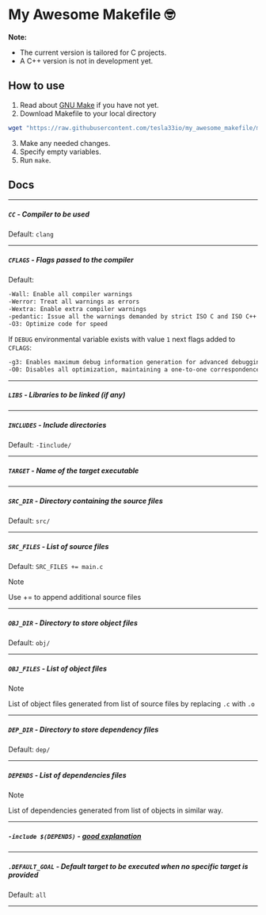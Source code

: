 # My Awesome Makefile :nerd_face:

**Note:**
- The current version is tailored for C projects.
- A C++ version is not in development yet.
## How to use
1. Read about [GNU Make](https://www.gnu.org/software/make/manual/make.html) if you have not yet.
2. Download Makefile to your local directory
   
```bash
wget "https://raw.githubusercontent.com/tesla33io/my_awesome_makefile/main/Makefile"
   ```

3. Make any needed changes.
4. Specify empty variables.
5. Run `make`.

## Docs
---
##### `CC` - Compiler to be used

Default: `clang`

---
##### `CFLAGS` - Flags passed to the compiler

Default:
```bash
-Wall: Enable all compiler warnings
-Werror: Treat all warnings as errors
-Wextra: Enable extra compiler warnings
-pedantic: Issue all the warnings demanded by strict ISO C and ISO C++
-O3: Optimize code for speed
```

If `DEBUG` environmental variable exists with value `1` next flags added to `CFLAGS`:
```bash
-g3: Enables maximum debug information generation for advanced debugging capabilities
-O0: Disables all optimization, maintaining a one-to-one correspondence between source code and machine instructions for easier debugging
```
---
##### `LIBS` - Libraries to be linked (if any)
---
##### `INCLUDES` - Include directories

Default: `-Iinclude/`

---
##### `TARGET` - Name of the target executable
---
##### `SRC_DIR` - Directory containing the source files

Default: `src/`

---
##### `SRC_FILES` - List of source files 

Default: `SRC_FILES += main.c`

> [!NOTE]
> Use += to append additional source files

---
##### `OBJ_DIR` - Directory to store object files

Default: `obj/`

---
##### `OBJ_FILES` - List of object files

> [!NOTE]
> List of object files generated from list of source files by replacing `.c` with `.o`

---
##### `DEP_DIR` - Directory to store dependency files

Default: `dep/`

---
##### `DEPENDS` - List of dependencies files

> [!NOTE]
> List of dependencies generated from list of objects in similar way.

---
##### `-include $(DEPENDS)` - [good explanation](https://stackoverflow.com/a/66119295/12994152)
---
##### `.DEFAULT_GOAL` - Default target to be executed when no specific target is provided

Default: `all`

---
